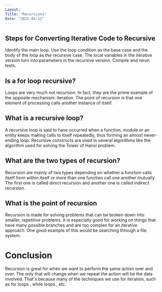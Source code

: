 ```yaml
---
Layout:
Title: "Recursions"
Date: "2021-04-12"
---
```


## Steps for Converting Iterative Code to Recursive

Identify the main loop.
Use the loop condition as the base case and the body of the loop as the recursive case.
The local variables in the iterative version turn into parameters in the recursive version.
Compile and rerun tests.

## Is a for loop recursive?

Loops are very much not recursion. In fact, they are the prime example of the opposite mechanism: iteration. The point of recursion is that one element of processing calls another instance of itself.

## What is a recursive loop?

A recursive loop is said to have occurred when a function, module or an entity keeps making calls to itself repeatedly, thus forming an almost never-ending loop. Recursive constructs are used in several algorithms like the algorithm used for solving the Tower of Hanoi problem.

## What are the two types of recursion?

Recursion are mainly of two types depending on whether a function calls itself from within itself or more than one function call one another mutually. The first one is called direct recursion and another one is called indirect recursion.

## What is the point of recursion

Recursion is made for solving problems that can be broken down into smaller, repetitive problems. It is especially good for working on things that have many possible branches and are too complex for an iterative approach. One good example of this would be searching through a file system.

# Conclusion

Recursion is great for when we want to perform the same action over and over. The only that will change when we repeat the action will be the data involved. That's because many of the techniques we use for iteration, such as for loops , while loops , etc.